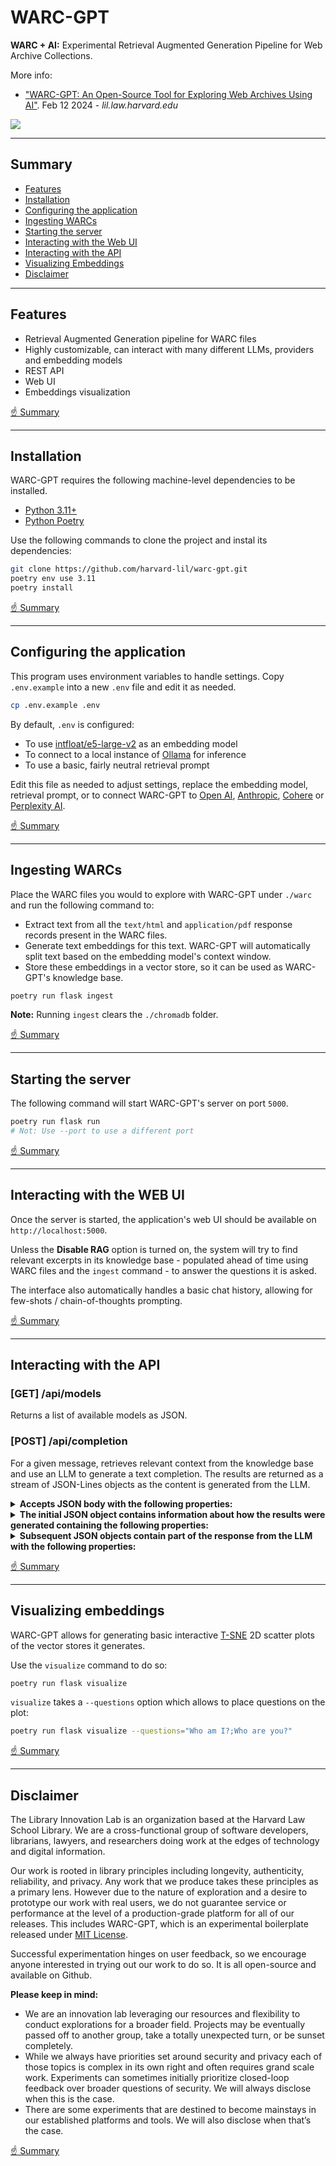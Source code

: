 # WARC-GPT

**WARC + AI:** Experimental Retrieval Augmented Generation Pipeline for Web Archive Collections. 

More info:
- <a href="https://lil.law.harvard.edu/blog/2024/02/12/warc-gpt-an-open-source-tool-for-exploring-web-archives-with-ai/">"WARC-GPT: An Open-Source Tool for Exploring Web Archives Using AI"</a>. Feb 12 2024 - _lil.law.harvard.edu_

![](screenshots.webp)


---

## Summary 
- [Features](#features)
- [Installation](#installation)
- [Configuring the application](#configuring-the-application)
- [Ingesting WARCs](#ingesting-warcs)
- [Starting the server](#starting-the-server)
- [Interacting with the Web UI](#interacting-with-the-web-ui)
- [Interacting with the API](#interacting-with-the-api)
- [Visualizing Embeddings](#visualizing-embeddings)
- [Disclaimer](#disclaimer)

---

## Features
- Retrieval Augmented Generation pipeline for WARC files
- Highly customizable, can interact with many different LLMs, providers and embedding models
- REST API
- Web UI
- Embeddings visualization

[☝️ Summary](#summary)

---

## Installation
WARC-GPT requires the following machine-level dependencies to be installed. 

- [Python 3.11+](https://python.org)
- [Python Poetry](https://python-poetry.org/)

Use the following commands to clone the project and instal its dependencies:

```bash
git clone https://github.com/harvard-lil/warc-gpt.git
poetry env use 3.11
poetry install
```

[☝️ Summary](#summary)

---

## Configuring the application

This program uses environment variables to handle settings. Copy `.env.example` into a new `.env` file and edit it as needed.

```bash
cp .env.example .env
```

By default, `.env` is configured: 
- To use [intfloat/e5-large-v2](https://huggingface.co/intfloat/e5-large-v2) as an embedding model
- To connect to a local instance of [Ollama](https://ollama.ai) for inference
- To use a basic, fairly neutral retrieval prompt 

Edit this file as needed to adjust settings, replace the embedding model, retrieval prompt, or to connect WARC-GPT to [Open AI](https://platform.openai.com/docs/introduction), [Anthropic](https://docs.anthropic.com/claude/reference/getting-started-with-the-api), [Cohere](https://docs.cohere.com/docs) or [Perplexity AI](https://docs.perplexity.ai/).

[☝️ Summary](#summary)

---

## Ingesting WARCs 

Place the WARC files you would to explore with WARC-GPT under `./warc` and run the following command to:
- Extract text from all the `text/html` and `application/pdf` response records present in the WARC files.
- Generate text embeddings for this text. WARC-GPT will automatically split text based on the embedding model's context window.
- Store these embeddings in a vector store, so it can be used as WARC-GPT's knowledge base.

```bash
poetry run flask ingest
```

**Note:** Running `ingest` clears the `./chromadb` folder.

[☝️ Summary](#summary)

---

## Starting the server

The following command will start WARC-GPT's server on port `5000`.

```bash
poetry run flask run
# Not: Use --port to use a different port
```

[☝️ Summary](#summary)

---

## Interacting with the WEB UI

Once the server is started, the application's web UI should be available on `http://localhost:5000`.

Unless the **Disable RAG** option is turned on, the system will try to find relevant excerpts in its knowledge base - populated ahead of time using WARC files and the `ingest` command - to answer the questions it is asked.

The interface also automatically handles a basic chat history, allowing for few-shots / chain-of-thoughts prompting. 

[☝️ Summary](#summary)

---

## Interacting with the API

### [GET] /api/models
Returns a list of available models as JSON.

### [POST] /api/completion
For a given message, retrieves relevant context from the knowledge base and use an LLM to generate a text completion. The results are returned as a stream of JSON-Lines objects as the content is generated from the LLM.

<details>
<summary><strong>Accepts JSON body with the following properties:</strong></summary>

- `model`: One of the models `/api/models` lists (required)
- `message`: User prompt (required)
- `temperature`: Defaults to 0.0 (required)
- `max_tokens`: If provided, caps number of tokens that will be generated in response.
- `no_rag`: If set and true, the API will not try to retrieve context.
- `rag_prompt_override`: If provided, will be used in replacement of the predefined RAG prompt. {context} and {question} placeholders will be automatically replaced.
- `history`: A list of chat completion objects representing the chat history. Each object must contain "user" and "content".

</details>

<details>
<summary><strong>The initial JSON object contains information about how the results were generated containing the following properties:</strong></summary>

- `id_exchange`: Unique identifier for this completion
- `request_info`: An object containing information about the request given to the chatbot
    - `request_info.message`: Same as input `message`
    - `request_info.message_plus_prompt`: If RAG is enabled, presents the message alongside the context and retrieval prompt, as it was given to the LLM.
    - `request_info.max_tokens`: Same as input `max_tokens`, if provided.
    - `request_info.model`: Same as input `model`.
    - `request_info.no_rag`: Same as input `no_rag`.
    - `request_info.temperature`: Same as input `temperature`.
- `context`: Array of objects, elements pulled from the vector store.
    - `context[].warc_filename`: Filename of the WARC from which that excerpt is from.
    - `context[].warc_record_content_type`: Can start with either `text/html` or `application/pdf`.
    - `context[].warc_record_id`: Individual identifier of the WARC record within the WARC file. 
    - `context[].warc_record_date`: Date at which the WARC record was created. 
    - `context[].warc_record_target_uri`: Filename of the WARC from which that excerpt is from.
    - `context[].warc_record_text`: Text excerpt.

</details>

<details>
<summary><strong>Subsequent JSON objects contain part of the response from the LLM with the following properties:</strong></summary>

- `id_exchange`: Unique identifier for the completion
- `message`: A chunk of text from the LLM. If it is `null` there are no more results.
- `history`: Array of chat history objects (Open AI format). Does not contain full context as a tokens-saving measure.

</details>

[☝️ Summary](#summary)

---

## Visualizing embeddings

WARC-GPT allows for generating basic interactive [T-SNE](https://en.wikipedia.org/wiki/T-distributed_stochastic_neighbor_embedding) 2D scatter plots of the vector stores it generates. 

Use the `visualize` command to do so:

```bash
poetry run flask visualize
```

`visualize` takes a `--questions` option which allows to place questions on the plot:

```bash
poetry run flask visualize --questions="Who am I?;Who are you?"
```

[☝️ Summary](#summary)

---

## Disclaimer

The Library Innovation Lab is an organization based at the Harvard Law School Library. We are a cross-functional group of software developers, librarians, lawyers, and researchers doing work at the edges of technology and digital information.

Our work is rooted in library principles including longevity, authenticity, reliability, and privacy. Any work that we produce takes these principles as a primary lens. However due to the nature of exploration and a desire to prototype our work with real users, we do not guarantee service or performance at the level of a production-grade platform for all of our releases. This includes WARC-GPT, which is an experimental boilerplate released under [MIT License](LICENSE).

Successful experimentation hinges on user feedback, so we encourage anyone interested in trying out our work to do so. It is all open-source and available on Github.

**Please keep in mind:**
- We are an innovation lab leveraging our resources and flexibility to conduct explorations for a broader field. Projects may be eventually passed off to another group, take a totally unexpected turn, or be sunset completely.
- While we always have priorities set around security and privacy each of those topics is complex in its own right and often requires grand scale work. Experiments can sometimes initially prioritize closed-loop feedback over broader questions of security. We will always disclose when this is the case.
- There are some experiments that are destined to become mainstays in our established platforms and tools. We will also disclose when that’s the case.

[☝️ Summary](#summary)
